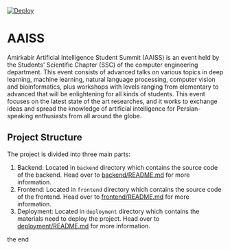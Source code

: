[![Deploy](https://github.com/AAISS/AAISS-2023/actions/workflows/deploy.yaml/badge.svg)](https://github.com/AAISS/AAISS-2023/actions/workflows/deploy.yaml)
# AAISS
Amirkabir Artificial Intelligence Student Summit (AAISS) is an event held by the Students' Scientific Chapter (SSC) of the computer engineering department. This event consists of advanced talks on various topics in deep learning, machine learning, natural language processing, computer vision and bioinformatics, plus workshops with levels ranging from elementary to advanced that will be enlightening for all kinds of students. This event focuses on the latest state of the art researches, and it works to exchange ideas and spread the knowledge of artificial intelligence for Persian-speaking enthusiasts from all around the globe. 

## Project Structure
The project is divided into three main parts:
1. Backend: Located in `backend` directory which contains the source code of the backend. Head over to [backend/README.md](backend/README.md) for more information.
2. Frontend: Located in `frontend` directory which contains the source code of the frontend. Head over to [frontend/README.md](frontend/README.md) for more information.
3. Deployment: Located in `deployment` directory which contains the materials need to deploy the project. Head over to [deployment/README.md](deployment/README.md) for more information.

the end
